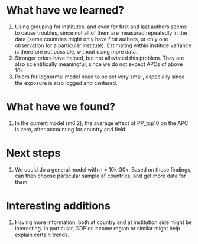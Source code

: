 # What have we learned?

1.  Using grouping for institutes, and even for first and last authors seems to cause troubles, since not all of them are measured repeatedly in the data (some countries might only have first authors, or only one observation for a particular institute). Estimating within institute variance is therefore not possible, without using more data.
2.  Stronger priors have helped, but not alleviated this problem. They are also scientifically meaningful, since we do not expect APCs of above 10k.
3.  Priors for lognormal model need to be set very small, especially since the exposure is also logged and centered.

# What have we found?

1.  In the current model (m6.2), the average effect of PP_top10 on the APC is zero, after accounting for country and field.

# Next steps

1.  We could do a general model with n = 10k-30k. Based on those findings, can then choose particular sample of countries, and get more data for them.

# Interesting additions

1.  Having more information, both at country and at institution side might be interesting. In particular, GDP or income region or similar might help explain certain trends.
